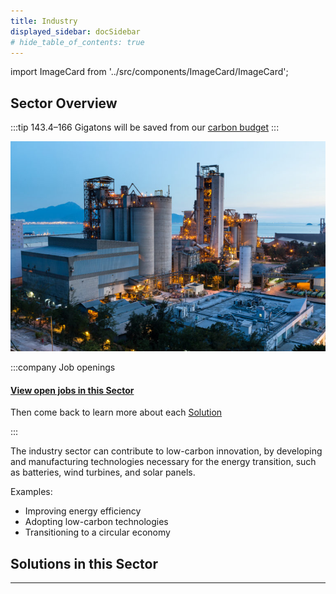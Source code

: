```yaml
---
title: Industry
displayed_sidebar: docSidebar
# hide_table_of_contents: true
---
```

import ImageCard from '../src/components/ImageCard/ImageCard';

## Sector Overview

:::tip 143.4–166 Gigatons will be saved from our [carbon budget](../glossary/#carbon-budget)
:::

![](/../static/img/industry.jpg)

:::company Job openings
#### [View open jobs in this Sector](https://climatebase.org/jobs?l=&q=&sectors=Materials+%26+Manufacturing&p=0&remote=false)

Then come back to learn more about each [Solution](#solutions-in-this-sector)

<!--This is the best strategy to accelerate your expertise as a top candidate-->
:::

The industry sector can contribute to low-carbon innovation, by developing and manufacturing technologies necessary for the energy transition, such as batteries, wind turbines, and solar panels.

Examples:

* Improving energy efficiency
* Adopting low-carbon technologies
* Transitioning to a circular economy

## Solutions in this Sector

<div style={{ display: 'flex', flexWrap: 'wrap'}}>
    <ImageCard
    title="Recycled Plastics"
    description="Transforming discarded plastics into useful products, reducing plastic waste and its impact on the environment."
    imageUrl="img/recycled-plastics.png"
    linkUrl="../solution-recycled-plastics"
    />
    <ImageCard
    title="Composting"
    description="Organic waste decomposition, creating nutrient-rich compost for sustainable agriculture and reducing landfill waste."
    imageUrl="img/commercial-composting.jpg"
    linkUrl="../solution-composting"
    />
    <ImageCard
    title="Bioplastics"
    description="Environmentally friendly plastics made from renewable resources, reducing dependency on fossil fuels."
    imageUrl="img/bioplastic-packing-peanuts.jpg"
    linkUrl="../solution-bioplastics"
    />
    <ImageCard
    title="Recycled Paper"
    description="Using recycled paper fibers to produce new paper, conserving trees and reducing landfill waste."
    imageUrl="img/recycled-paper.jpg"
    linkUrl="../solution-recycled-paper"
    />
    <ImageCard
    title="Reduced Plastics"
    description="Efforts to minimize plastic usage and its impact on the environment through conscious consumption."
    imageUrl="img/reduced-plastics.webp"
    linkUrl="../solution-reduced-plastics"
    />
    <ImageCard
    title="Landfill Methane Capture"
    description="Collecting methane from landfills to prevent its release into the atmosphere and utilize it as an energy source."
    imageUrl="img/landfill-methane-capture.gif"
    linkUrl="../solution-landfill-methane-capture"
    />
    <ImageCard
    title="Recycled Metals"
    description="Recovering metals from scrap, reducing mining-related environmental impacts and conserving resources."
    imageUrl="img/recycled-metals.jpg"
    linkUrl="../solution-recycled-metals"
    />
    <ImageCard
    title="Methane Digesters"
    description="Biogas production through the decomposition of organic waste, providing renewable energy sources."
    imageUrl="img/methane-digesters.jpg"
    linkUrl="../solution-methane-digesters"
    />
    <ImageCard
    title="Waste to Energy"
    description="Converting waste materials into energy, reducing landfill waste and generating renewable power."
    imageUrl="img/waste-to-energy.jpg"
    linkUrl="../solution-waste-to-energy"
    />
    <ImageCard
    title="Alternative Cement"
    description="Environmentally friendly cement production with reduced carbon emissions, contributing to climate change mitigation."
    imageUrl="img/cement-factory.jpg"
    linkUrl="../solution-alternative-cement"
    />
    <ImageCard
    title="Recycling"
    description="Reprocessing waste materials to manufacture new products, promoting a circular economy and resource conservation."
    imageUrl="img/recycling.png"
    linkUrl="../solution-recycling"
    />
    <ImageCard
    title="Alternative Refrigerants"
    description="One of the largest contributors to greenhouse pollution."
    imageUrl="img/co2-refrigeration.jpg"
    linkUrl="../solution-alternative-refrigerants"
    />
    <ImageCard
    title="Refrigerant Management"
    description="Proper handling and disposal of refrigerants to prevent their release and reduce environmental impact."
    imageUrl="img/refrigerant-management.png"
    linkUrl="../solution-refrigerant-management"
    />
</div>

- - -

